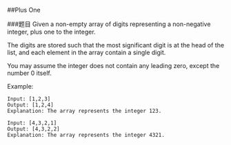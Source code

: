 ##Plus One

###题目
Given a non-empty array of digits representing a non-negative integer, plus one to the integer.

The digits are stored such that the most significant digit is at the head of the list, 
and each element in the array contain a single digit.

You may assume the integer does not contain any leading zero, except the number 0 itself.

Example:
```
Input: [1,2,3]
Output: [1,2,4]
Explanation: The array represents the integer 123.

Input: [4,3,2,1]
Output: [4,3,2,2]
Explanation: The array represents the integer 4321.
```